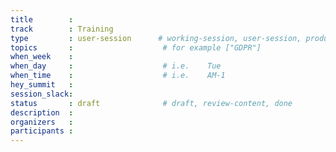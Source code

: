 ```yaml
---
title        :
track        : Training
type         : user-session      # working-session, user-session, product-session
topics       :                    # for example ["GDPR"]
when_week    :
when_day     :                    # i.e.    Tue
when_time    :                    # i.e.    AM-1
hey_summit   :
session_slack:
status       : draft              # draft, review-content, done
description  :
organizers   :
participants :
---
```



<!--(add intro)

## WHY

(...)

## What

(...)

## Outcomes

(...)

## References

(...)


## Previous-->

